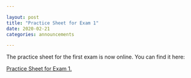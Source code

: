 ```yaml
---

layout: post
title: "Practice Sheet for Exam 1"
date: 2020-02-21
categories: announcements

---
```


The practice sheet for the first exam is now online. You can find it here:

<a href="practice-exam1.pdf">Practice Sheet for Exam 1.</a>

